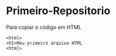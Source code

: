 # Primeiro-Repositorio

Para copiar o código em HTML
````
<html>
<h1>Meu primeiro arquivo HTML
<html>
````
